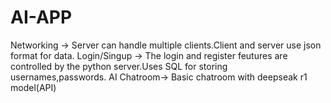 # AI-APP
Networking -> Server can handle multiple clients.Client and server use json format for data.
Login/Singup -> The login and register feutures are controlled by the python server.Uses SQL for storing usernames,passwords.
AI Chatroom-> Basic chatroom with deepseak r1 model(API)

